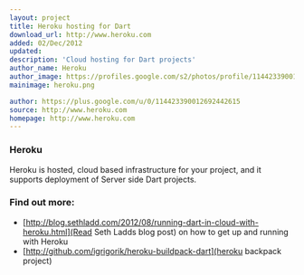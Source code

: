 ```yaml
---
layout: project
title: Heroku hosting for Dart
download_url: http://www.heroku.com
added: 02/Dec/2012
updated: 
description: 'Cloud hosting for Dart projects'
author_name: Heroku
author_image: https://profiles.google.com/s2/photos/profile/114423390012692442615
mainimage: heroku.png

author: https://plus.google.com/u/0/114423390012692442615
source: http://www.heroku.com
homepage: http://www.heroku.com
---
```


### Heroku

Heroku is hosted, cloud based infrastructure for your project, and it supports deployment of Server side Dart projects.

### Find out more:

* [http://blog.sethladd.com/2012/08/running-dart-in-cloud-with-heroku.html](Read Seth Ladds blog post) on how to get up and running with Heroku
* [http://github.com/igrigorik/heroku-buildpack-dart](heroku backpack project)


